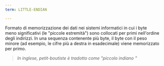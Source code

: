 ```yaml
---
term: LITTLE-ENDIAN

---
```

Formato di memorizzazione dei dati nei sistemi informatici in cui i byte meno significativi (le "piccole estremità") sono collocati per primi nell'ordine degli indirizzi. In una sequenza contenente più byte, il byte con il peso minore (ad esempio, le cifre più a destra in esadecimale) viene memorizzato per primo.

> *In inglese, petit-boutiste è tradotto come "piccolo indiano "*